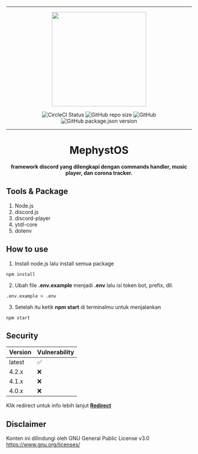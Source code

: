 ***

<p align="center">
<img src="https://cdn.discordapp.com/attachments/578227690822303755/812266660550410250/daqhbqc-11fef862-5825-4771-ba53-e2da2baace98.png" width="256" height="256">
<p align="center">
<img src='https://circleci.com/gh/Mephysics/MephystOS.svg?style=svg' alt='CircleCI Status'>
<img alt="GitHub repo size" src="https://img.shields.io/github/repo-size/Mephysics/MephystOS.svg">
<img alt="GitHub" src="https://img.shields.io/github/license/Mephysics/MephystOS.svg">
<img alt="GitHub package.json version" src="https://img.shields.io/github/package-json/v/Mephysics/MephystOS.svg">

***
<h1 align="center">MephystOS</h1>
<p align="center"><b>framework discord yang dilengkapi dengan commands handler, music player, dan corona tracker.</b></p>

## Tools & Package

1. Node.js
2. discord.js
3. discord-player
4. ytdl-core
5. dotenv

## How to use

1. Install node.js lalu install semua package
```
npm install
```
2. Ubah file **.env.example** menjadi **.env** lalu isi token bot, prefix, dll.
```
.env.example > .env
```
3. Setelah itu ketik **npm start** di terminalmu untuk menjalankan
```
npm start
```

## Security

|Version|Vulnerability|
|-|-|
|latest|:white_check_mark:|
|4.2.x|:x:|
|4.1.x|:x:|
|4.0.x|:x:|

Klik redirect untuk info lebih lanjut <a href="https://github.com/Mephysics/MephystOS/security/policy">**Redirect**</a>

## Disclaimer

Konten ini dilindungi oleh GNU General Public License v3.0 https://www.gnu.org/licenses/
